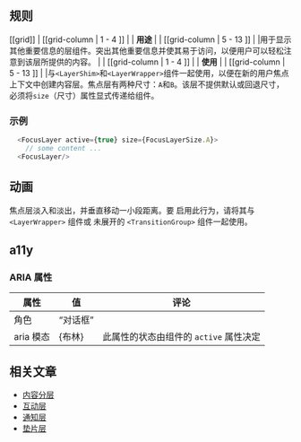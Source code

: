 ﻿## 规则

[[grid]]
| [[grid-column | 1 - 4 ]]
| | **用途**
|
| [[grid-column | 5 - 13 ]]
| |用于显示其他重要信息的层组件。突出其他重要信息并使其易于访问，以便用户可以轻松注意到该层所提供的内容。
|
| [[grid-column | 1 - 4 ]]
| | **使用**
|
| [[grid-column | 5 - 13 ]]
| |与`<LayerShim>`和`<LayerWrapper>`组件一起使用，以便在新的用户焦点上下文中创建内容层。焦点层有两种尺寸：`A`和`B`。该层不提供默认或回退尺寸，必须将`size`（尺寸）属性显式传递给组件。

### 示例

```javascript
  <FocusLayer active={true} size={FocusLayerSize.A}>
    // some content ...
  <FocusLayer/>
```

## 动画

焦点层淡入和淡出，并垂直移动一小段距离。要
启用此行为，请将其与 `<LayerWrapper>` 组件或
未展开的 `<TransitionGroup>` 组件一起使用。

## a11y

### ARIA 属性

| 属性  | 值     | 评论                                                                                    |
| ---------- | --------- | ------------------------------------------------------------------------------------------ |
|角色       | “对话框”  |                                                                                            |
| aria 模态| {布林} | 此属性的状态由组件的 `active` 属性决定|

## 相关文章

- [内容分层](/doc/docs/documentation/70-core-patterns/content-layering/?core-patterns-enabled=true)
- [互动层](/pattern/interaction-layer?core-components-enabled=true)
- [通知层](/pattern/alert-layer?core-components-enabled=true)
- [垫片层](/pattern/shim-layer?core-components-enabled=true)

